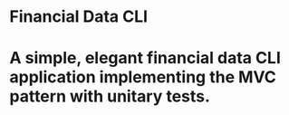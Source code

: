 # Financial Data CLI

# A simple, elegant financial data CLI application implementing the MVC pattern with unitary tests. 



